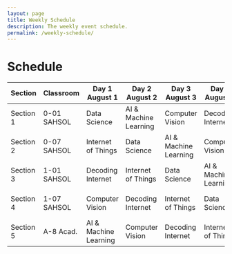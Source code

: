 ```yaml
---
layout: page
title: Weekly Schedule
description: The weekly event schedule.
permalink: /weekly-schedule/
---
```


# Schedule

| Section   | Classroom   | Day 1 August 1        | Day 2 August 2        | Day 3 August 3        | Day 4 August 4        | Day 5 August 5        |
|-----------|-------------|-----------------------|-----------------------|-----------------------|-----------------------|-----------------------|
| Section 1 | 0-01 SAHSOL | Data Science          | AI & Machine Learning | Computer Vision       | Decoding Internet     | Internet of Things    |
| Section 2 | 0-07 SAHSOL | Internet of Things    | Data Science          | AI & Machine Learning | Computer Vision       | Decoding Internet     |
| Section 3 | 1-01 SAHSOL | Decoding Internet     | Internet of Things    | Data Science          | AI & Machine Learning | Computer Vision       |
| Section 4 | 1-07 SAHSOL | Computer Vision       | Decoding Internet     | Internet of Things    | Data Science          | AI & Machine Learning |
| Section 5 | A-8 Acad.   | AI & Machine Learning | Computer Vision       | Decoding Internet     | Internet of Things    | Data Science          |